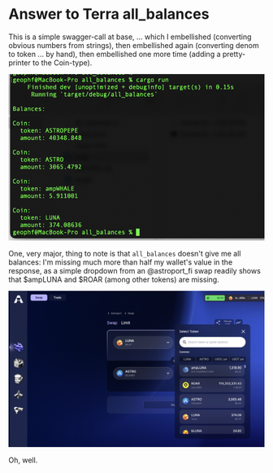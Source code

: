 # Answer to Terra all_balances

This is a simple swagger-call at base, ... which I embellished (converting
obvious numbers from strings), then embellished again (converting denom to
token ... by hand), then embellished one more time (adding a pretty-printer
to the Coin-type).

![all_balances from swagger](imgs/02a-endpoint-balances.png)

One, very major, thing to note is that `all_balances` doesn't give me all
balances: I'm missing much more than half my wallet's value in the response,
as a simple dropdown from an @astroport_fi swap readily shows that $ampLUNA
and $ROAR (among other tokens) are missing.

![wallet tokens as per Astroport](imgs/02b-astroport-balances.png)

Oh, well.

